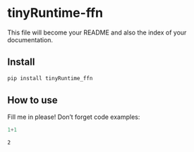 # tinyRuntime-ffn

<!-- WARNING: THIS FILE WAS AUTOGENERATED! DO NOT EDIT! -->

This file will become your README and also the index of your
documentation.

## Install

``` sh
pip install tinyRuntime_ffn
```

## How to use

Fill me in please! Don’t forget code examples:

``` python
1+1
```

    2
